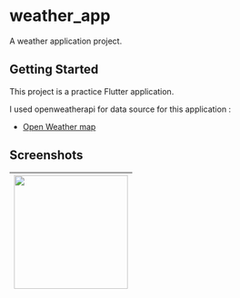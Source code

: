 # weather_app

A weather application project.

## Getting Started

This project is a practice Flutter application.


I used openweatherapi for data source for this application : 
- [Open Weather map](https://openweathermap.org/)

## Screenshots
|<img src="Screenshot_1630762004.png" width=200/>
|:----:|

